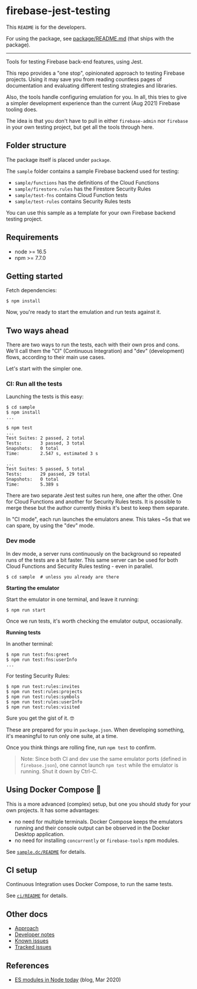 # firebase-jest-testing

This `README` is for the developers.

For using the package, see [package/README.md](package/README.md) (that ships with the package).

---

Tools for testing Firebase back-end features, using Jest.

This repo provides a "one stop", opinionated approach to testing Firebase projects. Using it may save you from reading countless pages of documentation and evaluating different testing strategies and libraries.

Also, the tools handle configuring emulation for you. In all, this tries to give a simpler development experience than the current (Aug 2021) Firebase tooling does.

The idea is that you don't have to pull in either `firebase-admin` nor `firebase` in your own testing project, but get all the tools through here.


## Folder structure

The package itself is placed under `package`.

The `sample` folder contains a sample Firebase backend used for testing:

- `sample/functions` has the definitions of the Cloud Functions
- `sample/firestore.rules` has the Firestore Security Rules
- `sample/test-fns` contains Cloud Function tests
- `sample/test-rules` contains Security Rules tests

You can use this sample as a template for your own Firebase backend testing project.

## Requirements

- node >= 16.5
- npm >= 7.7.0

<!--
Developed with:
- macOS 12.5.1
- node 18.7
- npm 8.15

+ Docker Desktop for Mac 4.11.1
  - 3 cores, 2 GB, 512 MB swap
  - VirtioFS enabled
-->

## Getting started

Fetch dependencies:

```
$ npm install
```

Now, you're ready to start the emulation and run tests against it.


## Two ways ahead

There are two ways to run the tests, each with their own pros and cons. We'll call them the "CI" (Continuous Integration) and "dev" (development) flows, according to their main use cases.

Let's start with the simpler one.


### CI: Run all the tests

Launching the tests is this easy:

```
$ cd sample
$ npm install
...
```

```
$ npm test
...
Test Suites: 2 passed, 2 total
Tests:       3 passed, 3 total
Snapshots:   0 total
Time:        2.547 s, estimated 3 s

...
Test Suites: 5 passed, 5 total
Tests:       29 passed, 29 total
Snapshots:   0 total
Time:        5.389 s
```

There are two separate Jest test suites run here, one after the other. One for Cloud Functions and another for Security Rules tests. It is possible to merge these but the author currently thinks it's best to keep them separate.

In "CI mode", each run launches the emulators anew. This takes ~5s that we can spare, by using the "dev" mode.


### Dev mode

In dev mode, a server runs continuously on the background so repeated runs of the tests are a bit faster. This same server can be used for both Cloud Functions and Security Rules testing - even in parallel.

```
$ cd sample  # unless you already are there
```

**Starting the emulator**

Start the emulator in one terminal, and leave it running:

```
$ npm run start
```

Once we run tests, it's worth checking the emulator output, occasionally.

**Running tests**

In another terminal:

```
$ npm run test:fns:greet
$ npm run test:fns:userInfo
...
```

For testing Security Rules:

```
$ npm run test:rules:invites
$ npm run test:rules:projects
$ npm run test:rules:symbols
$ npm run test:rules:userInfo
$ npm run test:rules:visited
```

Sure you get the gist of it. 🤓

These are prepared for you in `package.json`. When developing something, it's meaningful to run only one suite, at a time.

Once you think things are rolling fine, run `npm test` to confirm.

>Note: Since both CI and dev use the same emulator ports (defined in `firebase.json`), one cannot launch `npm test` while the emulator is running. Shut it down by Ctrl-C.


## Using Docker Compose 🎁

This is a more advanced (complex) setup, but one you should study for your own projects. It has some advantages:

- no need for multiple terminals. Docker Compose keeps the emulators running and their console output can be observed in the Docker Desktop application.
- no need for installing `concurrently` or `firebase-tools` npm modules.

See [`sample.dc/README`](sample.dc/README.md) for details.


## CI setup

Continuous Integration uses Docker Compose, to run the same tests.

See [`ci/README`](ci/README.md) for details.


## Other docs

- [Approach](APPROACH.md)
- [Developer notes](DEVS.md)
- [Known issues](KNOWN.md)
- [Tracked issues](TRACK.md)

## References

- [ES modules in Node today](https://blog.logrocket.com/es-modules-in-node-today/) (blog, Mar 2020)
